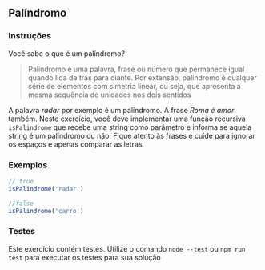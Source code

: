 ## Palíndromo

### Instruções

Você sabe o que é um palíndromo?

> Palíndromo é uma palavra, frase ou número que permanece igual quando lida de trás para diante. Por extensão, palíndromo é qualquer série de elementos com simetria linear, ou seja, que apresenta a mesma sequência de unidades nos dois sentidos

A palavra _radar_ por exemplo é um palíndromo. A frase _Roma é amor_ também. Neste exercício, você deve implementar uma função recursiva `isPalindrome` que recebe uma string como parâmetro e informa se aquela string é um palíndromo ou não. Fique atento às frases e cuide para ignorar os espaços e apenas comparar as letras.

### Exemplos

```javascript
// true
isPalindrome('radar')

//false
isPalindrome('carro')
```

### Testes

Este exercício contém testes. Utilize o comando `node --test` ou `npm run test` para executar os testes para sua solução
